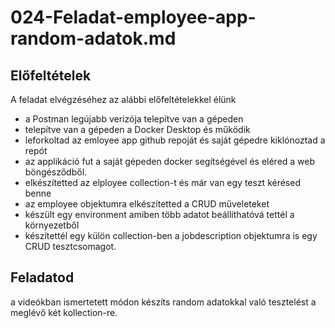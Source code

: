 # 024-Feladat-employee-app-random-adatok.md


## Előfeltételek
A feladat elvégzéséhez az alábbi előfeltételekkel élünk
* a Postman legújabb verizója telepítve van a gépeden
* telepítve van a gépeden a Docker Desktop és működik
* leforkoltad az emloyee app github repoját és saját gépedre kiklónoztad a repót
* az applikáció fut a saját gépeden docker segítségével és eléred a web böngésződből.
* elkészítetted az elployee collection-t és már van egy teszt kérésed benne
* az employee objektumra elkészítetted a CRUD műveleteket
* készült egy environment amiben több adatot beállíthatóvá tettél a környezetből
* készítettél egy külön collection-ben a jobdescription objektumra is egy CRUD tesztcsomagot.

## Feladatod
a videókban ismertetett módon készíts random adatokkal való tesztelést a meglévő két kollection-re.